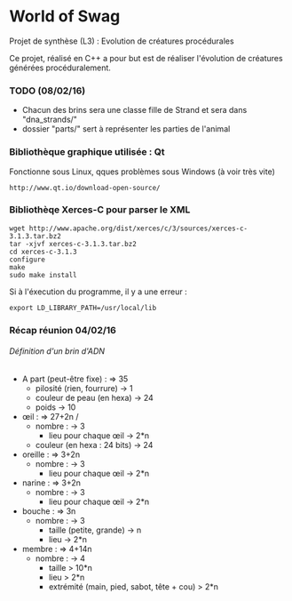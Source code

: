 # World of Swag
Projet de synthèse (L3) : Evolution de créatures procédurales

Ce projet, réalisé en C++ a pour but est de réaliser l'évolution de créatures générées procéduralement.

### TODO (08/02/16)

- Chacun des brins sera une classe fille de Strand et sera dans "dna_strands/"
- dossier "parts/" sert à représenter les parties de l'animal

### Bibliothèque graphique utilisée : Qt
Fonctionne sous Linux, qques problèmes sous Windows (à voir très vite)
```
http://www.qt.io/download-open-source/
```

### Bibliothèqe Xerces-C pour parser le XML
```shell
wget http://www.apache.org/dist/xerces/c/3/sources/xerces-c-3.1.3.tar.bz2
tar -xjvf xerces-c-3.1.3.tar.bz2
cd xerces-c-3.1.3
configure
make
sudo make install
```
Si à l'éxecution du programme, il y a une erreur :
```shell
export LD_LIBRARY_PATH=/usr/local/lib
```

### Récap réunion 04/02/16

###### Définition d'un brin d'ADN

- A part (peut-être fixe) :							=>	35
	- pilosité (rien, fourrure)						->	1
	- couleur de peau (en hexa)						->	24
	- poids											->	10
- œil :												=>	27+2n /
	- nombre :										->	3
		- lieu pour chaque œil						->	2*n
	- couleur (en hexa : 24 bits)					->	24
- oreille :											=>	3+2n
	- nombre :										->	3
		- lieu pour chaque œil						->	2*n
- narine :											=>	3+2n
	- nombre :										->	3
		- lieu pour chaque œil						->	2*n
- bouche :											=>	3n
	- nombre :										->	3
		- taille (petite, grande)					->	n
		- lieu										->	2*n
- membre :											=>	4+14n
	- nombre :										->	4
		- taille									 >	10*n
		- lieu										 >	2*n
		- extrémité (main, pied, sabot, tête + cou)	 >	2*n
